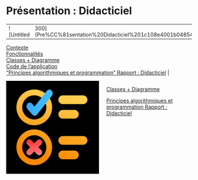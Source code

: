 # Présentation : Didacticiel

|||
|---------|--------|
|![Untitled|300](Pre%CC%81sentation%20Didacticiel%201c108e4001b04854b38be422119f8e18/Untitled.png)|
[Contexte](Pre%CC%81sentation%20Didacticiel%201c108e4001b04854b38be422119f8e18/Contexte%203263e33f5eca4672bd57d9d9316112e7.md)
<br>
[Fonctionnalités](Pre%CC%81sentation%20Didacticiel%201c108e4001b04854b38be422119f8e18/Fonctionnalite%CC%81s%2089f586ef26da41f58f973bb4046ab6a6.md)
<br>
[Classes + Diagramme](Pre%CC%81sentation%20Didacticiel%201c108e4001b04854b38be422119f8e18/Classes%20+%20Diagramme%20fad4cea7317f4e769e17565850ac8382.md)
<br>
[Code de l’application](Pre%CC%81sentation%20Didacticiel%201c108e4001b04854b38be422119f8e18/Code%20de%20l%E2%80%99application%20446ee18a653c46238b8562560aebff86.md)
<br>
[“Principes algorithmiques et programmation” Rapport : Didacticiel](Pre%CC%81sentation%20Didacticiel%201c108e4001b04854b38be422119f8e18/%E2%80%9CPrincipes%20algorithmiques%20et%20programmation%E2%80%9D%20Rappor%20dc80d601a4794838839c4e8890fb9f75.md)
|
  
<div style="display: flex;">
<img src="Pre%CC%81sentation%20Didacticiel%201c108e4001b04854b38be422119f8e18/Untitled.png" alt="Texte alternatif de l'image" style="width: 50%;"/>
<div style="flex-grow: 1; padding-left: 20px;">

<a href="Pre%CC%81sentation%20Didacticiel%201c108e4001b04854b38be422119f8e18/Classes%20+%20Diagramme%20fad4cea7317f4e769e17565850ac8382.md">Classes + Diagramme</a>

<a href="Pre%CC%81sentation%20Didacticiel%201c108e4001b04854b38be422119f8e18/%E2%80%9CPrincipes%20algorithmiques%20et%20programmation%E2%80%9D%20Rappor%20dc80d601a4794838839c4e8890fb9f75.md">Principes algorithmiques et programmation Rapport : Didacticiel </a>

</div>
</div>
